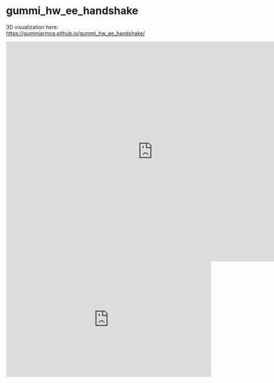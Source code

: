 # gummi_hw_ee_handshake

3D visualization here: https://gummiarmce.github.io/gummi_hw_ee_handshake/


<iframe width="800" height="600" src="https://myhub.autodesk360.com/ue290657e/shares/public/SH7f1edQT22b515c761e6c14c3106597302e?mode=embed" allowfullscreen="true" webkitallowfullscreen="true" mozallowfullscreen="true"  frameborder="0"></iframe>

<iframe width="560" height="315" src="https://www.youtube.com/embed/pfBTXZWRPQ4" frameborder="0" allowfullscreen></iframe>
